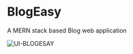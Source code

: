 # BlogEasy
A MERN stack based Blog web application


![UI-BLOGESAY](https://github.com/user-attachments/assets/d483d791-5490-419e-80c4-ec66280bd221)



